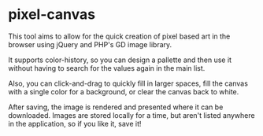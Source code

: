 pixel-canvas
============

This tool aims to allow for the quick creation of pixel based art in the browser using jQuery and PHP's GD image library.

It supports color-history, so you can design a pallette and then use it without having to search for the values again in the main list.

Also, you can click-and-drag to quickly fill in larger spaces, fill the canvas with a single color for a background, or clear the canvas back to white.

After saving, the image is rendered and presented where it can be downloaded. Images are stored locally for a time, but aren't listed anywhere in the application, so if you like it, save it!

